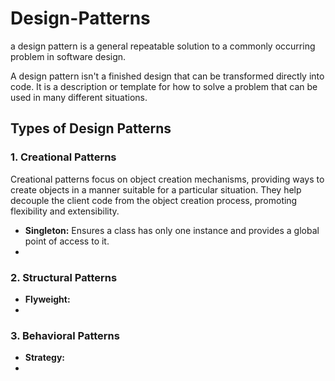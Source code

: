 # Design-Patterns
a design pattern is a general repeatable solution to a commonly occurring problem in software design. 

A design pattern isn't a finished design that can be transformed directly into code. 
It is a description or template for how to solve a problem that can be used in many different situations.


## Types of Design Patterns


### 1. Creational Patterns
Creational patterns focus on object creation mechanisms, providing ways to create objects in a manner suitable for 
a particular situation. They help decouple the client code from the object creation process, promoting flexibility and extensibility.


- **Singleton:** Ensures a class has only one instance and provides a global point of access to it. 
- 


### 2. Structural Patterns
- **Flyweight:**
-

### 3. Behavioral Patterns
- **Strategy:**
- 
